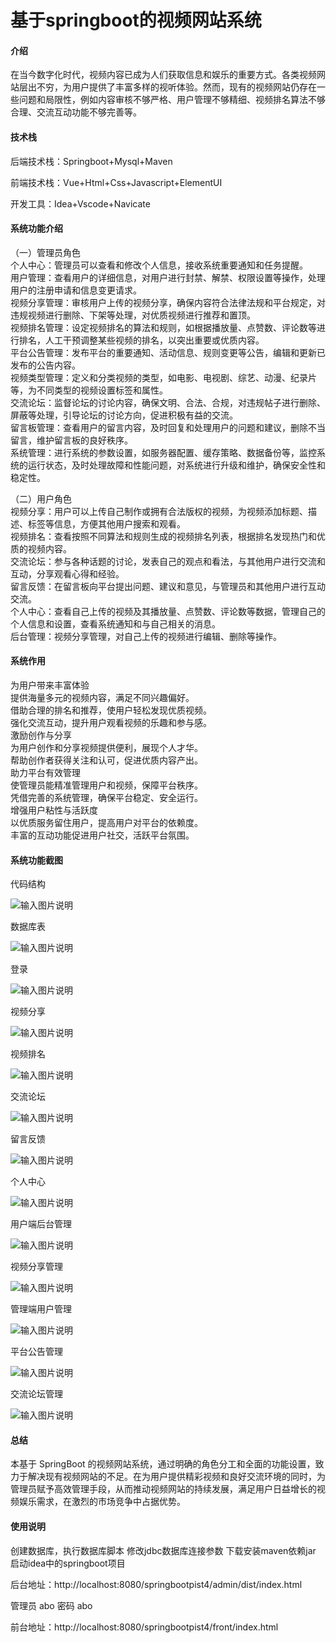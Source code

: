 # 基于springboot的视频网站系统

#### 介绍

在当今数字化时代，视频内容已成为人们获取信息和娱乐的重要方式。各类视频网站层出不穷，为用户提供了丰富多样的视听体验。然而，现有的视频网站仍存在一些问题和局限性，例如内容审核不够严格、用户管理不够精细、视频排名算法不够合理、交流互动功能不够完善等。

#### 技术栈

后端技术栈：Springboot+Mysql+Maven

前端技术栈：Vue+Html+Css+Javascript+ElementUI

开发工具：Idea+Vscode+Navicate

#### 系统功能介绍

（一）管理员角色  
个人中心：管理员可以查看和修改个人信息，接收系统重要通知和任务提醒。  
用户管理：查看用户的详细信息，对用户进行封禁、解禁、权限设置等操作，处理用户的注册申请和信息变更请求。  
视频分享管理：审核用户上传的视频分享，确保内容符合法律法规和平台规定，对违规视频进行删除、下架等处理，对优质视频进行推荐和置顶。  
视频排名管理：设定视频排名的算法和规则，如根据播放量、点赞数、评论数等进行排名，人工干预调整某些视频的排名，以突出重要或优质内容。  
平台公告管理：发布平台的重要通知、活动信息、规则变更等公告，编辑和更新已发布的公告内容。  
视频类型管理：定义和分类视频的类型，如电影、电视剧、综艺、动漫、纪录片等，为不同类型的视频设置标签和属性。  
交流论坛：监督论坛的讨论内容，确保文明、合法、合规，对违规帖子进行删除、屏蔽等处理，引导论坛的讨论方向，促进积极有益的交流。  
留言板管理：查看用户的留言内容，及时回复和处理用户的问题和建议，删除不当留言，维护留言板的良好秩序。  
系统管理：进行系统的参数设置，如服务器配置、缓存策略、数据备份等，监控系统的运行状态，及时处理故障和性能问题，对系统进行升级和维护，确保安全性和稳定性。  

（二）用户角色  
视频分享：用户可以上传自己制作或拥有合法版权的视频，为视频添加标题、描述、标签等信息，方便其他用户搜索和观看。  
视频排名：查看按照不同算法和规则生成的视频排名列表，根据排名发现热门和优质的视频内容。  
交流论坛：参与各种话题的讨论，发表自己的观点和看法，与其他用户进行交流和互动，分享观看心得和经验。  
留言反馈：在留言板向平台提出问题、建议和意见，与管理员和其他用户进行互动交流。  
个人中心：查看自己上传的视频及其播放量、点赞数、评论数等数据，管理自己的个人信息和设置，查看系统通知和与自己相关的消息。  
后台管理：视频分享管理，对自己上传的视频进行编辑、删除等操作。  

#### 系统作用

为用户带来丰富体验  
提供海量多元的视频内容，满足不同兴趣偏好。  
借助合理的排名和推荐，使用户轻松发现优质视频。   
强化交流互动，提升用户观看视频的乐趣和参与感。  
激励创作与分享  
为用户创作和分享视频提供便利，展现个人才华。  
帮助创作者获得关注和认可，促进优质内容产出。  
助力平台有效管理  
使管理员能精准管理用户和视频，保障平台秩序。  
凭借完善的系统管理，确保平台稳定、安全运行。  
增强用户粘性与活跃度  
以优质服务留住用户，提高用户对平台的依赖度。  
丰富的互动功能促进用户社交，活跃平台氛围。  

#### 系统功能截图

代码结构

![输入图片说明](images/2e7f57aad6729ebb9830615f7cf9792.png)

数据库表

![输入图片说明](images/305922321a67258e0c231329a8b29c5.png)

登录

![输入图片说明](images/4523518fae5a9f4da21287ed130e086.png)

视频分享

![输入图片说明](images/d7eecaba0a5556ece8000cb412dbfe1.png)

视频排名

![输入图片说明](images/93f4d6de6c31ffb0675536dc9db4512.png)

交流论坛

![输入图片说明](images/2be8d75535aa4bb85e6ae0d0f7508fe.png)

留言反馈

![输入图片说明](images/3c68d8411d4354da7075f05f3e7b4eb.png)

个人中心

![输入图片说明](images/88a93c0d7213b82f629ce86c12ba7eb.png)

用户端后台管理

![输入图片说明](images/9da4997b1ecfb4d853817c3099de4a5.png)

视频分享管理

![输入图片说明](images/767170a63a3b7e50bbee3d3c61002b6.png)

管理端用户管理

![输入图片说明](images/ca5ad762703899e8709c69e6640c8ab.png)

平台公告管理

![输入图片说明](images/a2195767c7cbc78f2d6d40995cdba68.png)

交流论坛管理

![输入图片说明](images/0de245b4f25dbf1c7472b85ba28b776.png)

#### 总结

本基于 SpringBoot 的视频网站系统，通过明确的角色分工和全面的功能设置，致力于解决现有视频网站的不足。在为用户提供精彩视频和良好交流环境的同时，为管理员赋予高效管理手段，从而推动视频网站的持续发展，满足用户日益增长的视频娱乐需求，在激烈的市场竞争中占据优势。

#### 使用说明

创建数据库，执行数据库脚本 修改jdbc数据库连接参数 下载安装maven依赖jar 启动idea中的springboot项目

后台地址：http://localhost:8080/springbootpist4/admin/dist/index.html

管理员  abo 密码 abo

前台地址：http://localhost:8080/springbootpist4/front/index.html


